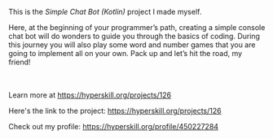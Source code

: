 This is the *Simple Chat Bot (Kotlin)* project I made myself.


<p>Here, at the beginning of your programmer’s path, creating a simple console chat bot will do wonders to guide you through the basics of coding. During this journey you will also play some word and number games that you are going to implement all on your own. Pack up and let’s hit the road, my friend!</p><br/><br/>Learn more at <a href="https://hyperskill.org/projects/126?utm_source=ide&utm_medium=ide&utm_campaign=ide&utm_content=project-card">https://hyperskill.org/projects/126</a>

Here's the link to the project: https://hyperskill.org/projects/126

Check out my profile: https://hyperskill.org/profile/450227284
